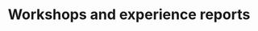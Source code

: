 ---
title: "Workshops and experience reports"
time: 09:00 - 10:30
type: session
session_type: presentations
weight: 1
---